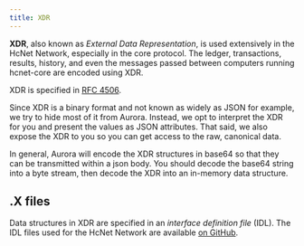 ```yaml
---
title: XDR
---
```


**XDR**, also known as _External Data Representation_, is used extensively in
the HcNet Network, especially in the core protocol.  The ledger, transactions, results,
history, and even the messages passed between computers running hcnet-core
are encoded using XDR.

XDR is specified in [RFC 4506](http://tools.ietf.org/html/rfc4506.html).

Since XDR is a binary format and not known as widely as JSON for example, we try
to hide most of it from Aurora.  Instead, we opt to interpret the XDR for you
and present the values as JSON attributes.  That said, we also expose the XDR
to you so you can get access to the raw, canonical data.

In general, Aurora will encode the XDR structures in base64 so that they can be 
transmitted within a json body.  You should decode the base64 string
into a byte stream, then decode the XDR into an in-memory data structure.

## .X files

Data structures in XDR are specified in an _interface definition file_ (IDL).
The IDL files used for the HcNet Network are available
[on GitHub](https://github.com/hcnet/hcnet-core/tree/master/src/xdr).
